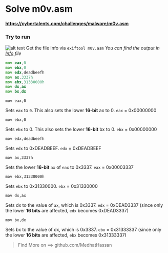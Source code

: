 # Solve m0v.asm
#### https://cybertalents.com/challenges/malware/m0v.asm

### Try to run
![alt text](images/image.png)
Get the file info via `exiftool m0v.asm`
*You can find the output in [Info](Info.txt) file* 


```asm
mov eax,0
mov ebx,0
mov edx,deadbeefh
mov ax,3337h
mov ebx,31330000h
mov dx,ax
mov bx,dx
```
`mov eax,0`

Sets `eax` to `0`. This also sets the lower **16-bit** ax to 0.
`eax` = 0x00000000

`mov ebx,0`

Sets `ebx` to 0. This also sets the lower **16-bit** bx to 0.
`ebx` = 0x00000000

`mov edx,deadbeefh`

Sets `edx` to 0xDEADBEEF.
`edx` = 0xDEADBEEF

`mov ax,3337h`

Sets the lower **16-bit** `ax` of `eax` to 0x3337.
`eax` = 0x00003337

`mov ebx,31330000h`

Sets `ebx` to 0x31330000.
`ebx` = 0x31330000

`mov dx,ax`

Sets dx to the value of `ax`, which is 0x3337.
`edx` = 0xDEAD3337 (since only the lower **16 bits** are affected, `edx` becomes 0xDEAD3337)

`mov bx,dx`

Sets bx to the value of dx, which is 0x3337.
`ebx` = 0x31333337 (since only the lower **16 bits** are affected, `ebx` becomes 0x31333337)

>Find More on ==> github.com/MedhatHassan 
